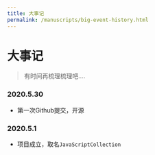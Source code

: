 ```yaml
---
title: 大事记
permalink: /manuscripts/big-event-history.html
---
```


# 大事记

> 有时间再梳理梳理吧....

### 2020.5.30

- 第一次Github提交，开源

### 2020.5.1

- 项目成立，取名`JavaScriptCollection`
